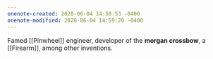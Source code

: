 ```yaml
---
onenote-created: 2020-06-04 14:58:53 -0400
onenote-modified: 2020-06-04 14:59:20 -0400
---
```


Famed [[Pinwheel]] engineer, developer of the **morgan crossbow**, a [[Firearm]], among other inventions.
